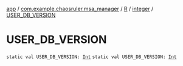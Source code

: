 [app](../../../index.md) / [com.example.chaosruler.msa_manager](../../index.md) / [R](../index.md) / [integer](index.md) / [USER_DB_VERSION](.)

# USER_DB_VERSION

`static val USER_DB_VERSION: `[`Int`](https://kotlinlang.org/api/latest/jvm/stdlib/kotlin/-int/index.html)
`static val USER_DB_VERSION: `[`Int`](https://kotlinlang.org/api/latest/jvm/stdlib/kotlin/-int/index.html)